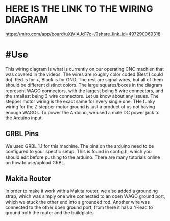 # **HERE IS THE LINK TO THE WIRING DIAGRAM**

https://miro.com/app/board/uXjVIAJd17c=/?share_link_id=497290069318

# #Use
  This wiring diagram is what is currently on our operating CNC machien that was covered in the videos. The wires are roughly color coded (Best I could do). Red is for +, Black is for GND. The rest are signal wires, but all of them should be different distinct colors. The large squares/boxes in the diagram represent WAGO connectors, with the largest being 5 wire connectors, and the smallest being 3 wire connectors. Let us know about any issues. The stepper motor wiring is the exact same for every single one. THe funky wiring for the Z stepper motor ground is just a product of us not having enough WAGOs. To power the Arduino, we used a male DC power jack to the Arduino input. 

## GRBL Pins
  We used GRBL 1.1 for this machine. The pins on the arduino need to be configured to your specfic setup. This is found in config.h, which you should edit before pushing to the arduino. There are many tutorials online on how to use/upload GRBL. 
  
## Makita Router
  In order to make it work with a Makita router, we also added a grounding strap, which was simply one wire connected to an open WAGO ground port, which we stuck the other end into a grounded rod. Another wire was connected to the other open ground port, from there it has a Y-lead to ground both the router and the buildplate. 

